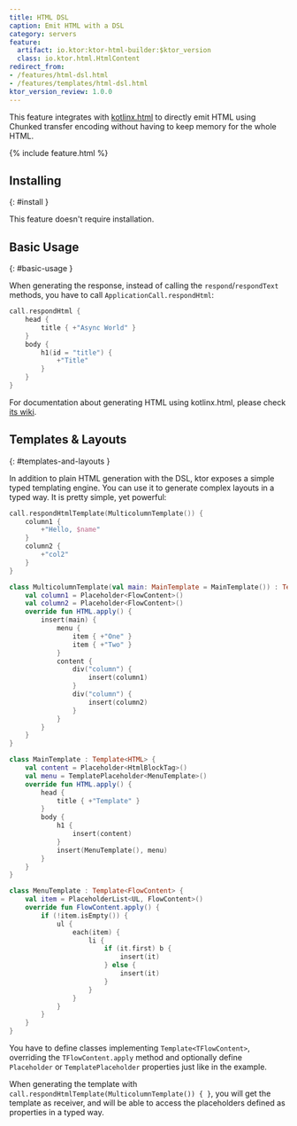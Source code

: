 ```yaml
---
title: HTML DSL
caption: Emit HTML with a DSL
category: servers
feature:
  artifact: io.ktor:ktor-html-builder:$ktor_version
  class: io.ktor.html.HtmlContent
redirect_from:
- /features/html-dsl.html
- /features/templates/html-dsl.html
ktor_version_review: 1.0.0
---
```


This feature integrates with [kotlinx.html](https://github.com/Kotlin/kotlinx.html)
to directly emit HTML using Chunked transfer encoding without having to keep
memory for the whole HTML.

{% include feature.html %}

## Installing
{: #install }

This feature doesn't require installation.

## Basic Usage
{: #basic-usage }

When generating the response, instead of calling the `respond`/`respondText` methods, you have to call `ApplicationCall.respondHtml`:

```kotlin
call.respondHtml {
    head {
        title { +"Async World" }
    }
    body {
        h1(id = "title") {
            +"Title"
        }
    }
}
```

For documentation about generating HTML using kotlinx.html, please check [its wiki](https://github.com/kotlin/kotlinx.html/wiki/Getting-started).


## Templates & Layouts
{: #templates-and-layouts }

In addition to plain HTML generation with the DSL, ktor exposes a simple typed templating engine.
You can use it to generate complex layouts in a typed way. It is pretty simple, yet powerful:

```kotlin
call.respondHtmlTemplate(MulticolumnTemplate()) {
    column1 {
        +"Hello, $name"
    }
    column2 {
        +"col2"
    }
}

class MulticolumnTemplate(val main: MainTemplate = MainTemplate()) : Template<HTML> {
    val column1 = Placeholder<FlowContent>()
    val column2 = Placeholder<FlowContent>()
    override fun HTML.apply() {
        insert(main) {
            menu {
                item { +"One" }
                item { +"Two" }
            }
            content {
                div("column") {
                    insert(column1)
                }
                div("column") {
                    insert(column2)
                }
            }
        }
    }
}

class MainTemplate : Template<HTML> {
    val content = Placeholder<HtmlBlockTag>()
    val menu = TemplatePlaceholder<MenuTemplate>()
    override fun HTML.apply() {
        head {
            title { +"Template" }
        }
        body {
            h1 {
                insert(content)
            }
            insert(MenuTemplate(), menu)
        }
    }
}

class MenuTemplate : Template<FlowContent> {
    val item = PlaceholderList<UL, FlowContent>()
    override fun FlowContent.apply() {
        if (!item.isEmpty()) {
            ul {
                each(item) {
                    li {
                        if (it.first) b {
                            insert(it)
                        } else {
                            insert(it)
                        }
                    }
                }
            }
        }
    }
}
```

You have to define classes implementing `Template<TFlowContent>`,
overriding the `TFlowContent.apply` method and optionally define
`Placeholder` or `TemplatePlaceholder` properties just like
in the example.

When generating the template with `call.respondHtmlTemplate(MulticolumnTemplate()) { }`,
you will get the template as receiver, and will be able to access the placeholders
defined as properties in a typed way.